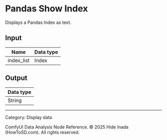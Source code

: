 # Pandas Show Index
Displays a Pandas Index as text.

## Input
| Name | Data type |
|---|---|
| index_list | Index |

## Output
| Data type |
|---|
| String |

<HR>
Category: Display data

ComfyUI Data Analysis Node Reference. © 2025 Hide Inada (HowToSD.com). All rights reserved.
